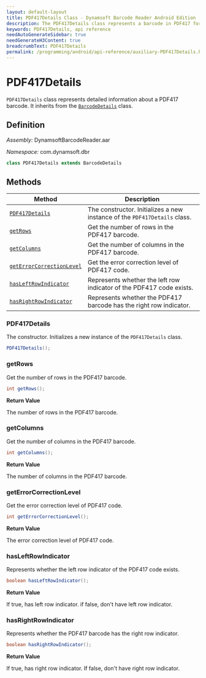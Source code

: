 ```yaml
---
layout: default-layout
title: PDF417Details Class - Dynamsoft Barcode Reader Android Edition
description: The PDF417Details class represents a barcode in PDF417 format. It inherits from the BarcodeDetails class and contains information about the row count, column count, and error correction level of the barcode.
keywords: PDF417Details, api reference
needAutoGenerateSidebar: true
needGenerateH3Content: true
breadcrumbText: PDF417Details
permalink: /programming/android/api-reference/auxiliary-PDF417Details.html
---
```


# PDF417Details

`PDF417Details` class represents detailed information about a PDF417 barcode. It inherits from the [`BarcodeDetails`](barcode-details.md) class.

## Definition

*Assembly:* DynamsoftBarcodeReader.aar

*Namespace:* com.dynamsoft.dbr

```java
class PDF417Details extends BarcodeDetails
```

## Methods

| Method | Description |
| ------ | ----------- |
| [`PDF417Details`](#pdf417details-1) | The constructor. Initializes a new instance of the `PDF417Details` class. |
| [`getRows`](#getrows) | Get the number of rows in the PDF417 barcode. |
| [`getColumns`](#getcolumns) | Get the number of columns in the PDF417 barcode. |
| [`getErrorCorrectionLevel`](#geterrorcorrectionlevel) | Get the error correction level of PDF417 code. |
| [`hasLeftRowIndicator`](#hasleftrowindicator) | Represents whether the left row indicator of the PDF417 code exists. |
| [`hasRightRowIndicator`](#hasrightrowindicator) | Represents whether the PDF417 barcode has the right row indicator. |

### PDF417Details

The constructor. Initializes a new instance of the `PDF417Details` class.

```java
PDF417Details();
```

### getRows

Get the number of rows in the PDF417 barcode.

```java
int getRows();
```

**Return Value**

The number of rows in the PDF417 barcode.

### getColumns

Get the number of columns in the PDF417 barcode.

```java
int getColumns();
```

**Return Value**

The number of columns in the PDF417 barcode.

### getErrorCorrectionLevel

Get the error correction level of PDF417 code.

```java
int getErrorCorrectionLevel();
```

**Return Value**

The error correction level of PDF417 code.

### hasLeftRowIndicator

Represents whether the left row indicator of the PDF417 code exists.

```java
boolean hasLeftRowIndicator();
```

**Return Value**

If true, has left row indicator. if false, don't have left row indicator.

### hasRightRowIndicator

Represents whether the PDF417 barcode has the right row indicator.

```java
boolean hasRightRowIndicator();
```

**Return Value**

If true, has right row indicator. If false, don't have right row indicator.

